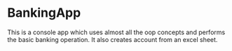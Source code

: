 # BankingApp
This is a console app which uses almost all the oop concepts and performs the basic banking operation. It also creates account from an excel sheet.
